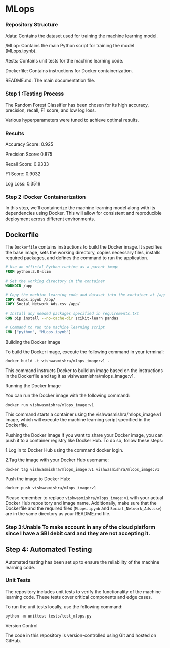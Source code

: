 # MLops


### Repository Structure

/data: Contains the dataset used for training the machine learning model.

/MLop: Contains the main Python script for training the model (MLops.ipynb).

/tests: Contains unit tests for the machine learning code.

Dockerfile: Contains instructions for Docker containerization.

README.md: The main documentation file.


### Step 1 :Testing Process

The Random Forest Classifier has been chosen for its high accuracy, precision, recall, F1 score, and low log loss.

Various hyperparameters were tuned to achieve optimal results.

### Results

Accuracy Score: 0.925

Precision Score: 0.875

Recall Score: 0.9333

F1 Score: 0.9032

Log Loss: 0.3516



### Step 2 :Docker Containerization

In this step, we'll containerize the machine learning model along with its dependencies using Docker. This will allow for consistent and reproducible deployment across different environments.

## Dockerfile

The `Dockerfile` contains instructions to build the Docker image. It specifies the base image, sets the working directory, copies necessary files, installs required packages, and defines the command to run the application.

```Dockerfile
# Use an official Python runtime as a parent image
FROM python:3.8-slim

# Set the working directory in the container
WORKDIR /app

# Copy the machine learning code and dataset into the container at /app
COPY MLops.ipynb /app/
COPY Social_Network_Ads.csv /app/

# Install any needed packages specified in requirements.txt
RUN pip install --no-cache-dir scikit-learn pandas

# Command to run the machine learning script
CMD ["python", "MLops.ipynb"]
```
Building the Docker Image

To build the Docker image, execute the following command in your terminal:


```
docker build -t vishwasmishra/mlops_image:v1 .
```
This command instructs Docker to build an image based on the instructions in the Dockerfile and tag it as vishwasmishra/mlops_image:v1.

Running the Docker Image

You can run the Docker image with the following command:

```
docker run vishwasmishra/mlops_image:v1
```
This command starts a container using the vishwasmishra/mlops_image:v1 image, which will execute the machine learning script specified in the Dockerfile.

Pushing the Docker Image
If you want to share your Docker image, you can push it to a container registry like Docker Hub. To do so, follow these steps:

1.Log in to Docker Hub using the command docker login.

2.Tag the image with your Docker Hub username:

```
docker tag vishwasmishra/mlops_image:v1 vishwasmishra/mlops_image:v1
```

Push the image to Docker Hub:
```
docker push vishwasmishra/mlops_image:v1
```

Please remember to replace `vishwasmishra/mlops_image:v1` with your actual Docker Hub repository and image name. Additionally, make sure that the Dockerfile and the required files (`MLops.ipynb` and `Social_Network_Ads.csv`) are in the same directory as your README.md file.


### Step 3:Unable To make account in any of the cloud platform since I have a SBI debit card and they are not accepting it.

## Step 4: Automated Testing

Automated testing has been set up to ensure the reliability of the machine learning code.

### Unit Tests

The repository includes unit tests to verify the functionality of the machine learning code. These tests cover critical components and edge cases.

To run the unit tests locally, use the following command:

```
python -m unittest tests/test_mlops.py
```

Version Control

The code in this repository is version-controlled using Git and hosted on GitHub.



